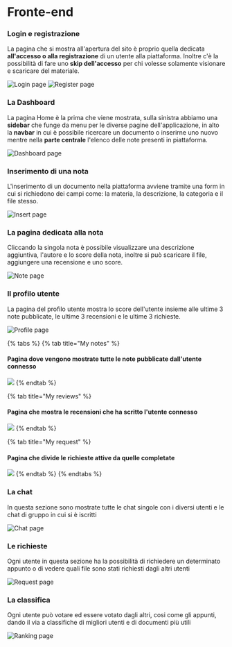 # Fronte-end

### Login e registrazione

La pagina che si mostra all'apertura del sito è proprio quella dedicata **all'accesso o alla registrazione** <mark style="color:green;"></mark> di un utente alla piattaforma. Inoltre c'è la possibilità di fare uno **skip dell'accesso** per chi volesse solamente visionare e scaricare del materiale.

![Login page](.gitbook/assets/Untitled.png) ![Register page](<.gitbook/assets/Untitled (1).png>)

### La Dashboard

La pagina Home è la prima che viene mostrata, sulla sinistra abbiamo una **sidebar** che funge da menu per le diverse pagine dell'applicazione, in alto la **navbar** in cui è possibile ricercare un documento o inserirne uno nuovo mentre nella **parte centrale** l'elenco delle note presenti in piattaforma.

![Dashboard page](<.gitbook/assets/Untitled (2).png>)

### Inserimento di una nota

L'inserimento di un documento nella piattaforma avviene tramite una form in cui si richiedono dei campi come: la materia, la descrizione, la categoria e il file stesso.

![Insert page](<.gitbook/assets/Untitled (11).png>)

### La pagina dedicata alla nota

Cliccando la singola nota è possibile visualizzare una descrizione aggiuntiva, l'autore e lo score della nota, inoltre si può scaricare il file, aggiungere una recensione e uno score.

![Note page](<.gitbook/assets/Untitled (3).png>)

### Il profilo utente

La pagina del profilo utente mostra lo score dell'utente insieme alle ultime 3 note pubblicate, le ultime 3 recensioni e le ultime 3 richieste.

![Profile page](<.gitbook/assets/Untitled (4).png>)

{% tabs %}
{% tab title="My notes" %}
#### Pagina dove vengono mostrate tutte le note pubblicate dall'utente connesso

![](<.gitbook/assets/Untitled (5).png>)
{% endtab %}

{% tab title="My reviews" %}
#### Pagina che mostra le recensioni che ha scritto l'utente connesso

![](<.gitbook/assets/Untitled (6).png>)
{% endtab %}

{% tab title="My request" %}
#### Pagina che divide le richieste attive da quelle completate

![](<.gitbook/assets/Untitled (7).png>)
{% endtab %}
{% endtabs %}

### La chat

In questa sezione sono mostrate tutte le chat singole con i diversi utenti e le chat di gruppo in cui si è iscritti

![Chat page](<.gitbook/assets/Untitled (8).png>)

### Le richieste

Ogni utente in questa sezione ha la possibilità di richiedere un determinato appunto o di vedere quali file sono stati richiesti dagli altri utenti

![Request page](<.gitbook/assets/Untitled (9).png>)

### La classifica

Ogni utente può votare ed essere votato dagli altri, cosi come gli appunti, dando il via a classifiche di migliori utenti e di documenti più utili

![Ranking page](<.gitbook/assets/Untitled (10).png>)

